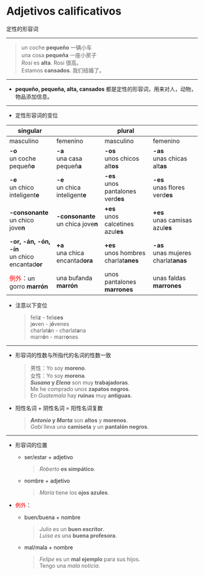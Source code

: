 # Adjetivos calificativos
定性的形容词

----

> un coche **pequeño** 一辆小车<br>
> una cosa **pequeña** 一座小房子<br>
> _Rosi_ es **alta**. Rosi 很高。<br>
> Estamos **cansados**. 我们结婚了。

----

- **pequeño, pequeña, alta, cansados** 都是定性的形容词，用来对人，动物，物品添加信息。

----

- 定性形容词的变位

| singular | | plural | |
| --- | --- | --- | --- |
| masculino | femenino | masculino | femenino |
| **-o** <br> un coche pequeñ**o** | **-a** <br> una casa pequeñ**a** | **-os** <br> unos chicos alt**os** | **-as** <br> unas chicas alt**as** |
| **-e** <br> un chico inteligent**e** | **-e** <br> un chica inteligent**e** | **-es** <br> unos pantalones verd**es** | **-es** <br> unas flores verd**es**
| **-consonante** <br> un chico jove**n** | **-consonante** <br> un chica jove**n** | **+es** <br> unos calcetines azul**es** | **+es** <br> unas camisas azul**es** |
| **-or, -án, -ón, -ín** <br> un chico encantad**or** | **+a** <br> una chica encantad**ora** | **+es** <br> unos hombres charlat**anes** | **-as** <br>unas mujeres charlat**anas** |
| <font color=red>例外</font>：un gorro **marrón** | una bufanda **marrón** | unos pantalones **marrones** | unas faldas **marrones** |

- 注意以下变位

  > feli**z** - feli**ces** <br>
  > j**o**ven - j**ó**venes <br>
  > charlat**á**n - charlat**a**na <br>
  > marr**ó**n - marr**o**nes

----

- 形容词的性数与所指代的名词的性数一致
  > 男性：Yo soy **moreno**. <br>
  > 女性：Yo soy **morena**. <br>
  > ***Susana* y *Elena*** son muy **trabajadoras**. <br>
  > Me he comprado unos **zapatos negros**. <br>
  > En *Guatemala* hay **ruinas** muy **antiguas**.

- 阳性名词 + 阴性名词 = 阳性名词复数
  > ***Antonio* y *Marta*** son **altos** y **morenos**. <br>
  > *Gabi* lleva una **camiseta** y un **pantalón negros**.

----

- 形容词的位置
  - ser/estar + adjetivo
    > *Roberto* **es simpático**.

  - nombre + adjetivo
    > *María* tiene los **ojos azules**.

- <font color=red>例外</font>：
  - buen/buena + nombre
    > *Julio* es un **buen escritor**. <br>
    > *Luisa es* una **buena profesora**.

  - mal/mala + nombre
    > *Felipe* es un **mal ejemplo** para sus hijos. <br>
    > Tengo una *mala noticia*.
